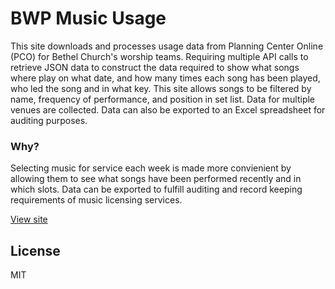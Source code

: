 # BWP Music Usage

This site downloads and processes usage data from Planning Center Online (PCO) for Bethel Church's worship teams.  Requiring multiple API calls to retrieve JSON data to construct the data required to show what songs where play on what date, and how many times each song has been played, who led the song and in what key.  This site allows songs to be filtered by name, frequency of performance, and position in set list. Data for multiple venues are collected. Data can also be exported to an Excel spreadsheet for auditing purposes.

### Why?
Selecting music for service each week is made more convienient by allowing them to see what songs have been performed recently and in which slots. Data can be exported to fulfill auditing and record keeping requirements of music licensing services.


[View site][demo]

License
----

MIT



[//]: # (These are reference links used in the body of this note and get stripped out when the markdown processor does its job. There is no need to format nicely because it shouldn't be seen. Thanks SO - http://stackoverflow.com/questions/4823468/store-comments-in-markdown-syntax)

   [demo]: <http://bwpmusic.org/>

